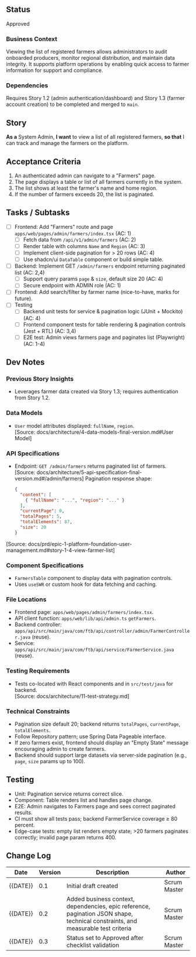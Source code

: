 ## Status
Approved

### Business Context
Viewing the list of registered farmers allows administrators to audit onboarded producers, monitor regional distribution, and maintain data integrity. It supports platform operations by enabling quick access to farmer information for support and compliance.

### Dependencies
Requires Story 1.2 (admin authentication/dashboard) and Story 1.3 (farmer account creation) to be completed and merged to `main`.

## Story
**As a** System Admin,
**I want** to view a list of all registered farmers,
**so that** I can track and manage the farmers on the platform.

## Acceptance Criteria
1. An authenticated admin can navigate to a "Farmers" page.
2. The page displays a table or list of all farmers currently in the system.
3. The list shows at least the farmer's name and home region.
4. If the number of farmers exceeds 20, the list is paginated.

## Tasks / Subtasks
- [ ] Frontend: Add "Farmers" route and page `apps/web/pages/admin/farmers/index.tsx` (AC: 1)
  - [ ] Fetch data from `/api/v1/admin/farmers` (AC: 2)
  - [ ] Render table with columns `Name` and `Region` (AC: 3)
  - [ ] Implement client-side pagination for > 20 rows (AC: 4)
  - [ ] Use shadcn/ui `DataTable` component or build simple table.
- [ ] Backend: Implement GET `/admin/farmers` endpoint returning paginated list (AC: 2,4)
  - [ ] Support query params `page` & `size`, default size 20 (AC: 4)
  - [ ] Secure endpoint with ADMIN role (AC: 1)
- [ ] Frontend: Add search/filter by farmer name (nice-to-have, marks for future).
- [ ] Testing
  - [ ] Backend unit tests for service & pagination logic (JUnit + Mockito) (AC: 4)
  - [ ] Frontend component tests for table rendering & pagination controls (Jest + RTL) (AC: 3,4)
  - [ ] E2E test: Admin views farmers page and paginates list (Playwright) (AC: 1-4)

## Dev Notes
### Previous Story Insights
- Leverages farmer data created via Story 1.3; requires authentication from Story 1.2.

### Data Models
- `User` model attributes displayed: `fullName`, `region`.  
  [Source: docs/architecture/4-data-models-final-version.md#User Model]

### API Specifications
- Endpoint: `GET /admin/farmers` returns paginated list of farmers.  
  [Source: docs/architecture/5-api-specification-final-version.md#/admin/farmers]
  Pagination response shape:
  ```json
  {
    "content": [
      { "fullName": "...", "region": "..." }
    ],
    "currentPage": 0,
    "totalPages": 5,
    "totalElements": 87,
    "size": 20
  }
  ```

[Source: docs/prd/epic-1-platform-foundation-user-management.md#story-1-4-view-farmer-list]

### Component Specifications
- `FarmersTable` component to display data with pagination controls.
- Uses `useSWR` or custom hook for data fetching and caching.

### File Locations
- Frontend page: `apps/web/pages/admin/farmers/index.tsx`.
- API client function: `apps/web/lib/api/admin.ts` `getFarmers`.
- Backend controller: `apps/api/src/main/java/com/ftb/api/controller/admin/FarmerController.java` (reuse).
- Service: `apps/api/src/main/java/com/ftb/api/service/FarmerService.java` (reuse).

### Testing Requirements
- Tests co-located with React components and in `src/test/java` for backend.  
  [Source: docs/architecture/11-test-strategy.md]

### Technical Constraints
- Pagination size default 20; backend returns `totalPages`, `currentPage`, `totalElements`.
- Follow Repository pattern; use Spring Data Pageable interface.
- If zero farmers exist, frontend should display an "Empty State" message encouraging admin to create farmers.
- Backend should support large datasets via server-side pagination (e.g., `page`, `size` params up to 100).

## Testing
- Unit: Pagination service returns correct slice.
- Component: Table renders list and handles page change.
- E2E: Admin navigates to Farmers page and sees correct paginated results.
- CI must show all tests pass; backend FarmerService coverage ≥ 80 percent.
- Edge-case tests: empty list renders empty state; >20 farmers paginates correctly; invalid page param returns 400.

## Change Log
| Date | Version | Description | Author |
|------|---------|-------------|--------|
| {{DATE}} | 0.1 | Initial draft created | Scrum Master | 
| {{DATE}} | 0.2 | Added business context, dependencies, epic reference, pagination JSON shape, technical constraints, and measurable test criteria | Scrum Master | 
| {{DATE}} | 0.3 | Status set to Approved after checklist validation | Scrum Master | 
